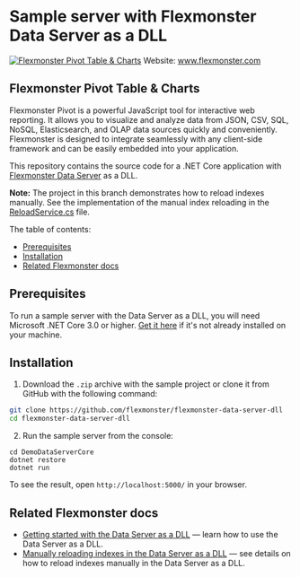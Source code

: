 # Sample server with Flexmonster Data Server as a DLL
[![Flexmonster Pivot Table & Charts](https://cdn.flexmonster.com/landing.png)](http://flexmonster.com)
Website: www.flexmonster.com

## Flexmonster Pivot Table & Charts

Flexmonster Pivot is a powerful JavaScript tool for interactive web reporting. It allows you to visualize and analyze data from JSON, CSV, SQL, NoSQL, Elasticsearch, and OLAP data sources quickly and conveniently. Flexmonster is designed to integrate seamlessly with any client-side framework and can be easily embedded into your application.

This repository contains the source code for a .NET Core application with [Flexmonster Data Server](https://www.flexmonster.com/doc/getting-started-with-flexmonster-data-server/) as a DLL.

**Note:** The project in this branch demonstrates how to reload indexes manually. See the implementation of the manual index reloading in the [ReloadService.cs](https://github.com/flexmonster/flexmonster-data-server-dll/blob/feature-manual-index-refresh/DemoDataServerCore/Controllers/ReloadService.cs) file.

The table of contents:

- [Prerequisites](#prerequisites)
- [Installation](#installation)
- [Related Flexmonster docs](#related-flexmonster-docs)

## Prerequisites

To run a sample server with the Data Server as a DLL, you will need Microsoft .NET Core 3.0 or higher. [Get it here](https://dotnet.microsoft.com/download) if it's not already installed on your machine.

## Installation

1. Download the `.zip` archive with the sample project or clone it from GitHub with the following command:

```bash
git clone https://github.com/flexmonster/flexmonster-data-server-dll
cd flexmonster-data-server-dll
```
  
2. Run the sample server from the console:

```
cd DemoDataServerCore
dotnet restore
dotnet run
``` 

To see the result, open `http://localhost:5000/` in your browser.

## Related Flexmonster docs

- [Getting started with the Data Server as a DLL](https://www.flexmonster.com/doc/getting-started-with-data-server-dll/) — learn how to use the Data Server as a DLL.
- [Manually reloading indexes in the Data Server as a DLL](https://www.flexmonster.com/doc/manually-reloading-indexes/) — see details on how to reload indexes manually in the Data Server as a DLL.
